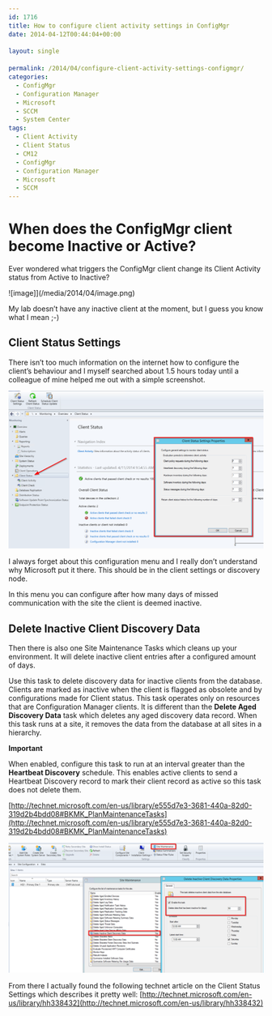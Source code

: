 ```yaml
---
id: 1716
title: How to configure client activity settings in ConfigMgr
date: 2014-04-12T00:44:04+00:00

layout: single

permalink: /2014/04/configure-client-activity-settings-configmgr/
categories:
  - ConfigMgr
  - Configuration Manager
  - Microsoft
  - SCCM
  - System Center
tags:
  - Client Activity
  - Client Status
  - CM12
  - ConfigMgr
  - Configuration Manager
  - Microsoft
  - SCCM
---
```

# When does the ConfigMgr client become Inactive or Active?

Ever wondered what triggers the ConfigMgr client change its Client Activity status from Active to Inactive?

![image]](/media/2014/04/image.png)

My lab doesn’t have any inactive client at the moment, but I guess you know what I mean ;-)

## Client Status Settings

There isn’t too much information on the internet how to configure the client’s behaviour and I myself searched about 1.5 hours today until a colleague of mine helped me out with a simple screenshot.

![image](/media/2014/04/image1.png)

I always forget about this configuration menu and I really don’t understand why Microsoft put it there. This should be in the client settings or discovery node.

In this menu you can configure after how many days of missed communication with the site the client is deemed inactive.

## Delete Inactive Client Discovery Data

Then there is also one Site Maintenance Tasks which cleans up your environment. It will delete inactive client entries after a configured amount of days.

Use this task to delete discovery data for inactive clients from the database. Clients are marked as inactive when the client is flagged as obsolete and by configurations made for Client status. This task operates only on resources that are Configuration Manager clients. It is different than the **Delete Aged Discovery Data** task which deletes any aged discovery data record. When this task runs at a site, it removes the data from the database at all sites in a hierarchy.

**Important**

When enabled, configure this task to run at an interval greater than the **Heartbeat Discovery** schedule. This enables active clients to send a Heartbeat Discovery record to mark their client record as active so this task does not delete them.

[http://technet.microsoft.com/en-us/library/e555d7e3-3681-440a-82d0-319d2b4bdd08#BKMK_PlanMaintenanceTasks](http://technet.microsoft.com/en-us/library/e555d7e3-3681-440a-82d0-319d2b4bdd08#BKMK_PlanMaintenanceTasks)

![image](/media/2014/04/image2.png)

From there I actually found the following technet article on the Client Status Settings which describes it pretty well: [http://technet.microsoft.com/en-us/library/hh338432](http://technet.microsoft.com/en-us/library/hh338432)


